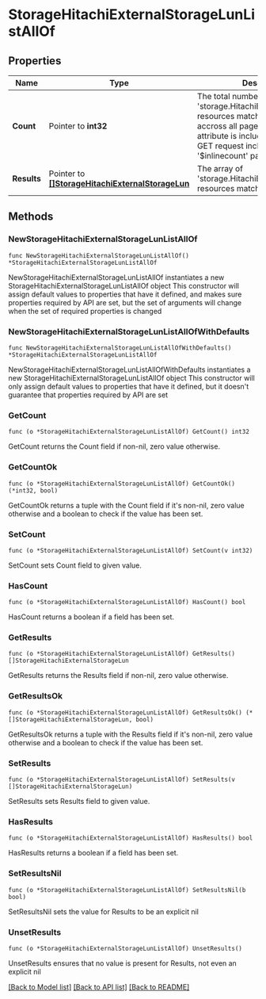 # StorageHitachiExternalStorageLunListAllOf

## Properties

Name | Type | Description | Notes
------------ | ------------- | ------------- | -------------
**Count** | Pointer to **int32** | The total number of &#39;storage.HitachiExternalStorageLun&#39; resources matching the request, accross all pages. The &#39;Count&#39; attribute is included when the HTTP GET request includes the &#39;$inlinecount&#39; parameter. | [optional] 
**Results** | Pointer to [**[]StorageHitachiExternalStorageLun**](StorageHitachiExternalStorageLun.md) | The array of &#39;storage.HitachiExternalStorageLun&#39; resources matching the request. | [optional] 

## Methods

### NewStorageHitachiExternalStorageLunListAllOf

`func NewStorageHitachiExternalStorageLunListAllOf() *StorageHitachiExternalStorageLunListAllOf`

NewStorageHitachiExternalStorageLunListAllOf instantiates a new StorageHitachiExternalStorageLunListAllOf object
This constructor will assign default values to properties that have it defined,
and makes sure properties required by API are set, but the set of arguments
will change when the set of required properties is changed

### NewStorageHitachiExternalStorageLunListAllOfWithDefaults

`func NewStorageHitachiExternalStorageLunListAllOfWithDefaults() *StorageHitachiExternalStorageLunListAllOf`

NewStorageHitachiExternalStorageLunListAllOfWithDefaults instantiates a new StorageHitachiExternalStorageLunListAllOf object
This constructor will only assign default values to properties that have it defined,
but it doesn't guarantee that properties required by API are set

### GetCount

`func (o *StorageHitachiExternalStorageLunListAllOf) GetCount() int32`

GetCount returns the Count field if non-nil, zero value otherwise.

### GetCountOk

`func (o *StorageHitachiExternalStorageLunListAllOf) GetCountOk() (*int32, bool)`

GetCountOk returns a tuple with the Count field if it's non-nil, zero value otherwise
and a boolean to check if the value has been set.

### SetCount

`func (o *StorageHitachiExternalStorageLunListAllOf) SetCount(v int32)`

SetCount sets Count field to given value.

### HasCount

`func (o *StorageHitachiExternalStorageLunListAllOf) HasCount() bool`

HasCount returns a boolean if a field has been set.

### GetResults

`func (o *StorageHitachiExternalStorageLunListAllOf) GetResults() []StorageHitachiExternalStorageLun`

GetResults returns the Results field if non-nil, zero value otherwise.

### GetResultsOk

`func (o *StorageHitachiExternalStorageLunListAllOf) GetResultsOk() (*[]StorageHitachiExternalStorageLun, bool)`

GetResultsOk returns a tuple with the Results field if it's non-nil, zero value otherwise
and a boolean to check if the value has been set.

### SetResults

`func (o *StorageHitachiExternalStorageLunListAllOf) SetResults(v []StorageHitachiExternalStorageLun)`

SetResults sets Results field to given value.

### HasResults

`func (o *StorageHitachiExternalStorageLunListAllOf) HasResults() bool`

HasResults returns a boolean if a field has been set.

### SetResultsNil

`func (o *StorageHitachiExternalStorageLunListAllOf) SetResultsNil(b bool)`

 SetResultsNil sets the value for Results to be an explicit nil

### UnsetResults
`func (o *StorageHitachiExternalStorageLunListAllOf) UnsetResults()`

UnsetResults ensures that no value is present for Results, not even an explicit nil

[[Back to Model list]](../README.md#documentation-for-models) [[Back to API list]](../README.md#documentation-for-api-endpoints) [[Back to README]](../README.md)


